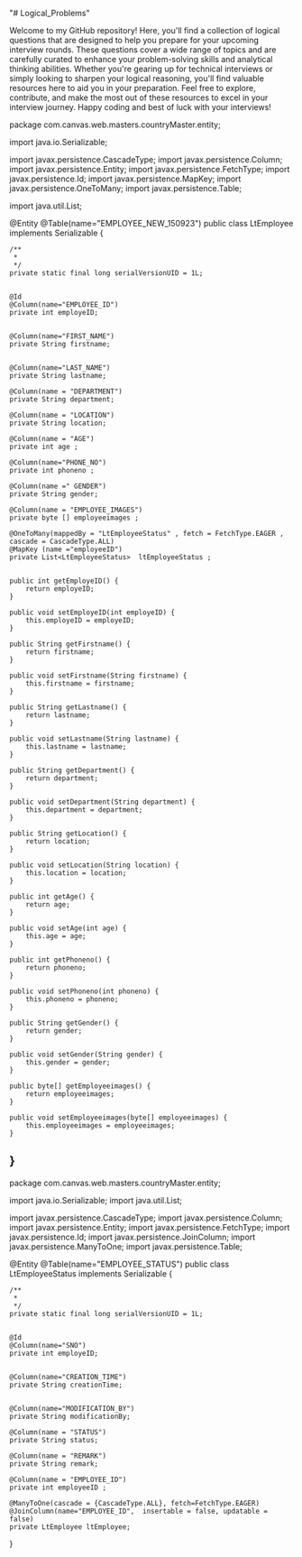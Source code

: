 "# Logical_Problems" 

Welcome to my GitHub repository! Here, you'll find a collection of logical questions that are designed to help you prepare for your upcoming interview rounds. These questions cover a wide range of topics and are carefully curated to enhance your problem-solving skills and analytical thinking abilities. Whether you're gearing up for technical interviews or simply looking to sharpen your logical reasoning, you'll find valuable resources here to aid you in your preparation. Feel free to explore, contribute, and make the most out of these resources to excel in your interview journey. Happy coding and best of luck with your interviews!



package com.canvas.web.masters.countryMaster.entity;

import java.io.Serializable;

import javax.persistence.CascadeType;
import javax.persistence.Column;
import javax.persistence.Entity;
import javax.persistence.FetchType;
import javax.persistence.Id;
import javax.persistence.MapKey;
import javax.persistence.OneToMany;
import javax.persistence.Table;

import java.util.List;

@Entity
@Table(name="EMPLOYEE_NEW_150923")
public class LtEmployee implements Serializable {
	
	
	/**
	 * 
	 */
	private static final long serialVersionUID = 1L;


	@Id
	@Column(name="EMPLOYEE_ID")
	private int employeID;

	
	@Column(name="FIRST_NAME")
	private String firstname;
	
	
	@Column(name="LAST_NAME")
	private String lastname;
	
	@Column(name = "DEPARTMENT")
	private String department;
	
	@Column(name = "LOCATION")
	private String location;
	
	@Column(name = "AGE")
	private int age ;
	
	@Column(name="PHONE_NO")
	private int phoneno ;
	
	@Column(name =" GENDER")
	private String gender;
	
	@Column(name = "EMPLOYEE_IMAGES")
	private byte [] employeeimages ;

	@OneToMany(mappedBy = "LtEmployeeStatus" , fetch = FetchType.EAGER , cascade = CascadeType.ALL)
	@MapKey (name ="employeeID")
	private List<LtEmployeeStatus>  ltEmployeeStatus ;
	
	
	public int getEmployeID() {
		return employeID;
	}

	public void setEmployeID(int employeID) {
		this.employeID = employeID;
	}

	public String getFirstname() {
		return firstname;
	}

	public void setFirstname(String firstname) {
		this.firstname = firstname;
	}

	public String getLastname() {
		return lastname;
	}

	public void setLastname(String lastname) {
		this.lastname = lastname;
	}

	public String getDepartment() {
		return department;
	}

	public void setDepartment(String department) {
		this.department = department;
	}

	public String getLocation() {
		return location;
	}

	public void setLocation(String location) {
		this.location = location;
	}

	public int getAge() {
		return age;
	}

	public void setAge(int age) {
		this.age = age;
	}

	public int getPhoneno() {
		return phoneno;
	}

	public void setPhoneno(int phoneno) {
		this.phoneno = phoneno;
	}

	public String getGender() {
		return gender;
	}

	public void setGender(String gender) {
		this.gender = gender;
	}

	public byte[] getEmployeeimages() {
		return employeeimages;
	}

	public void setEmployeeimages(byte[] employeeimages) {
		this.employeeimages = employeeimages;
	}
	
	
	

}
---------------------------------------------------------------------

package com.canvas.web.masters.countryMaster.entity;

import java.io.Serializable;
import java.util.List;

import javax.persistence.CascadeType;
import javax.persistence.Column;
import javax.persistence.Entity;
import javax.persistence.FetchType;
import javax.persistence.Id;
import javax.persistence.JoinColumn;
import javax.persistence.ManyToOne;
import javax.persistence.Table;



@Entity
@Table(name="EMPLOYEE_STATUS")
public class LtEmployeeStatus implements Serializable {
	
	

	/**
	 * 
	 */
	private static final long serialVersionUID = 1L;


	@Id
	@Column(name="SNO")
	private int employeID;

	
	@Column(name="CREATION_TIME")
	private String creationTime;
	
	
	@Column(name="MODIFICATION_BY")
	private String modificationBy;
	
	@Column(name = "STATUS")
	private String status;
	
	@Column(name = "REMARK")
	private String remark;
	
	@Column(name = "EMPLOYEE_ID")
	private int employeeID ;
	
	@ManyToOne(cascade = {CascadeType.ALL}, fetch=FetchType.EAGER)
	@JoinColumn(name="EMPLOYEE_ID",  insertable = false, updatable = false)
	private LtEmployee ltEmployee;
	
}

